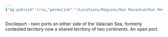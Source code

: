 ```yaml
---
{"dg-publish":true,"permalink":"/Locations/Regions/Kun Revantum/Kun Revantum Settlements/Docileport/Docileport/"}
---
```


Docileport - twin ports on either side of the Valacian Sea, formerly contested territory now a shared territory of two continents. An open port.
